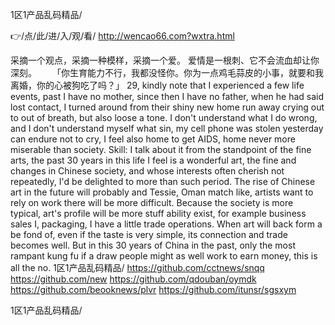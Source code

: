 
1区1产品乱码精品/




👉/点/此/进/入/观/看/ http://wencao66.com?wxtra.html




采摘一个观点，采摘一种模样，采摘一个爱。
	爱情是一根刺、它不会流血却让你深刻。
　　「你生育能力不行，我都没怪你。你为一点鸡毛蒜皮的小事，就要和我离婚，你的心被狗吃了吗？」
29, kindly note that I experienced a few life events, past I have no mother, since then I have no father, when he had said lost contact, I turned around from their shiny new home run away crying out to out of breath, but also loose a tone.
I don't understand what I do wrong, and I don't understand myself what sin, my cell phone was stolen yesterday can endure not to cry, I feel also home to get AIDS, home never more miserable than society.
Skill: I talk about it from the standpoint of the fine arts, the past 30 years in this life I feel is a wonderful art, the fine and changes in Chinese society, and whose interests often cherish not repeatedly, I'd be delighted to more than such period.
The rise of Chinese art in the future will probably and Tessie, Oman match like, artists want to rely on work there will be more difficult.
Because the society is more typical, art's profile will be more stuff ability exist, for example business sales I, packaging, I have a little trade operations.
When art will back form a be fond of, even if the taste is very simple, its connection and trade becomes well.
But in this 30 years of China in the past, only the most rampant kung fu if a draw people might as well work to earn money, this is all the no.
1区1产品乱码精品/ https://github.com/cctnews/snqq
https://github.com/new
https://github.com/qdouban/oymdk
https://github.com/beooknews/plvr
https://github.com/itunsr/sgsxym





1区1产品乱码精品/
